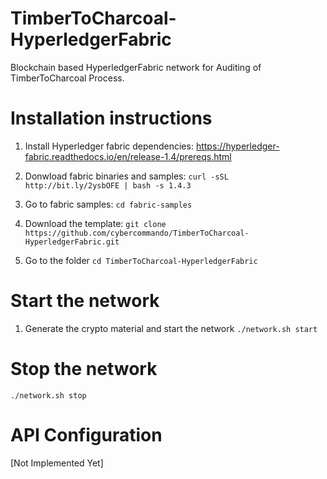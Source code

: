 # TimberToCharcoal-HyperledgerFabric
Blockchain based HyperledgerFabric network for Auditing of TimberToCharcoal Process.

# Installation instructions

1. Install Hyperledger fabric dependencies:
https://hyperledger-fabric.readthedocs.io/en/release-1.4/prereqs.html

2. Donwload fabric binaries and samples:
`curl -sSL http://bit.ly/2ysbOFE | bash -s 1.4.3`

3. Go to fabric samples:
`cd fabric-samples`

4. Download the template:
`git clone https://github.com/cybercommando/TimberToCharcoal-HyperledgerFabric.git`

5. Go to the folder
`cd TimberToCharcoal-HyperledgerFabric`


# Start the network

1. Generate the crypto material and start the network
`./network.sh start`


# Stop the network

`./network.sh stop`


# API Configuration
[Not Implemented Yet]